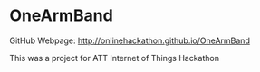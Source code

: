 # OneArmBand

GitHub Webpage: http://onlinehackathon.github.io/OneArmBand

This was a project for ATT Internet of Things Hackathon
